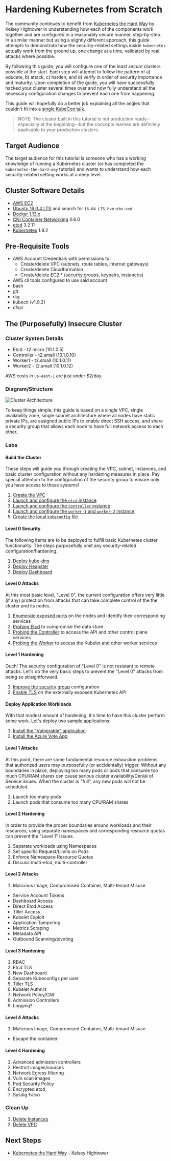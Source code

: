 # Hardening Kubernetes from Scratch

The community continues to benefit from [Kubernetes the Hard Way](https://github.com/kelseyhightower/kubernetes-the-hard-way) by Kelsey Hightower in understanding how each of the components work together and are configured in a reasonably secure manner, step-by-step.  In a similar manner but using a slightly different approach, this guide attempts to demonstrate how the security-related settings inside ```kubernetes``` actually work from the ground up, one change at a time, validated by real attacks where possible.

By following this guide, you will configure one of the *least secure* clusters possible at the start. Each step will attempt to follow the pattern of a) educate, b) attack, c) harden, and d) verify in order of security importance and maturity.  Upon completion of the guide, you will have successfully hacked your cluster several times over and now fully understand all the necessary configuration changes to prevent each one from happening.

This guide will hopefully do a better job explaining all the angles that couldn't fit into a [single KubeCon talk](https://www.youtube.com/watch?v=vTgQLzeBfRU).

> NOTE: The cluster built in this tutorial is not production ready--especially at the beginning--but the concepts learned are definitely applicable to your production clusters.

## Target Audience

The target audience for this tutorial is someone who has a working knowledge of running a Kubernetes cluster (or has completed the ```kubernetes-the-hard-way``` tutorial) and wants to understand how each security-related setting works at a deep level.

## Cluster Software Details

- [AWS EC2](https://aws.amazon.com/ec2/)
- [Ubuntu 16.0.4 LTS](http://cloud-images.ubuntu.com/locator/ec2/) and search for `16.04 LTS hvm:ebs-ssd`
- [Docker 1.13.x](https://www.docker.com)
- [CNI Container Networking](https://github.com/containernetworking/cni) 0.6.0
- [etcd](https://github.com/coreos/etcd) 3.2.11
- [Kubernetes](https://github.com/kubernetes/kubernetes) 1.9.2


## Pre-Requisite Tools

- AWS Account Credentials with permissions to:
  - Create/delete VPC (subnets, route tables, internet gateways)
  - Create/delete Cloudformation
  - Create/delete EC2 * (security groups, keypairs, instances)
- AWS cli tools configured to use said account
- bash
- git
- dig
- kubectl (v1.9.2)
- cfssl

## The (Purposefully) Insecure Cluster

### Cluster System Details

- Etcd - t2.micro (10.1.0.5)
- Controller - t2.small (10.1.0.10)
- Worker1 - t2.small (10.1.0.11)
- Worker2 - t2.small (10.1.0.12)

AWS costs in `us-east-1` are just under $2/day.

### Diagram/Structure

![Cluster Architecture](img/arch.png)

To keep things simple, this guide is based on a single VPC, single availability zone, single subnet architecture where all nodes have static private IPs, are assigned public IPs to enable direct SSH access, and share a security group that allows each node to have full network access to each other.

### Labs

#### Build the Cluster

These steps will guide you through creating the VPC, subnet, instances, and basic cluster configuration without any hardening measures in place.  Pay special attention to the configuration of the security group to ensure only you have access to these systems!

1. [Create the VPC](docs/create-vpc.md)
2. [Launch and configure the `etcd` instance](docs/launch-configure-etcd.md)
3. [Launch and configure the `controller` instance](docs/launch-configure-controller.md)
4. [Launch and configure the `worker-1` and `worker-2` instance](docs/launch-configure-workers.md)
5. [Create the local `kubeconfig` file](docs/create-kubeconfig.md)

#### Level 0 Security

The following items are to be deployed to fulfill basic Kubernetes cluster functionality.  The steps purposefully omit any security-related configuration/hardening.

1. [Deploy kube-dns](docs/deploy-kube-dns.md)
2. [Deploy Heapster](docs/deploy-heapster.md)
3. [Deploy Dashboard](docs/deploy-basic-dashboard.md)

#### Level 0 Attacks

At this most basic level, "Level 0", the current configuration offers very little (if any) protection from attacks that can take complete control of the the cluster and its nodes.

1. [Enumerate exposed ports](docs/enumerate-ports.md) on the nodes and identify their corresponding services
2. [Probing Etcd](docs/direct-etcd.md) to compromise the data store
3. [Probing the Controller](docs/direct-controller.md) to access the API and other control plane services
4. [Probing the Worker](docs/direct-worker.md) to access the Kubelet and other worker services

#### Level 1 Hardening

Ouch! The security configuration of "Level 0" is not resistant to remote attacks.  Let's do the very basic steps to prevent the "Level 0" attacks from being so straightforward.

1. [Improve the security group](docs/l1-security-groups.md) configuration
2. [Enable TLS](docs/l1-api-tls.md) on the externally exposed Kubernetes API

#### Deploy Application Workloads

With that modest amount of hardening, it's time to have this cluster perform some work.  Let's deploy two sample applications:

1. [Install the "Vulnerable" application](docs/deploy-vulnapp.md)
2. [Install the Azure Vote App](docs/deploy-voteapp.md)

#### Level 1 Attacks

At this point, there are some fundamental resource exhaustion problems that authorized users may purposefully (or accidentally) trigger.  Without any boundaries in place, deploying too many pods or pods that consume too much CPU/RAM shares can cause serious cluster availability/Denial of Service issues.  When the cluster is "full", any new pods will not be scheduled.

1. Launch too many pods
2. Launch pods that consume too many CPU/RAM shares
#### Level 2 Hardening

In order to provide the proper boundaries around workloads and their resources, using separate namespaces and corresponding resource quotas can prevent the "Level 1" issues.  

1. Separate workloads using Namespaces
2. Set specific Request/Limits on Pods
3. Enforce Namespace Resource Quotas
5. Discuss multi-etcd, multi-controller

#### Level 2 Attacks
1. Malicious Image, Compromised Container, Multi-tenant Misuse
  - Service Account Tokens
  - Dashboard Access
  - Direct Etcd Access
  - Tiller Access
  - Kubelet Exploit
  - Application Tampering
  - Metrics Scraping
  - Metadata API
  - Outbound Scanning/pivoting 

#### Level 3 Hardening
1. RBAC
2. Etcd TLS
2. New Dashboard
3. Separate Kubeconfigs per user
4. Tiller TLS
5. Kubelet Authn/z
6. Network Policy/CNI
7. Admission Controllers
8. Logging?

#### Level 4 Attacks
1. Malicious Image, Compromised Container, Multi-tenant Misuse
  - Escape the container

#### Level 4 Hardening
1. Advanced admission controllers
2. Restrict images/sources
3. Network Egress filtering
4. Vuln scan images
5. Pod Security Policy
6. Encrypted etcd
7. Sysdig Falco

### Clean Up
1. [Delete Instances](docs/delete-instances.md)
2. [Delete VPC](docs/delete-vpc.md)

## Next Steps
- [Kubernetes the Hard Way](https://github.com/kelseyhightower/kubernetes-the-hard-way) - Kelsey Hightower
